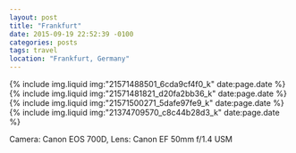 ```yaml
---
layout: post
title: "Frankfurt"
date: 2015-09-19 22:52:39 -0100
categories: posts
tags: travel
location: "Frankfurt, Germany"
---
```


{% include img.liquid img:"21571488501_6cda9cf4f0_k" date:page.date %}
{% include img.liquid img:"21571481821_d20fa2bb36_k" date:page.date %}
{% include img.liquid img:"21571500271_5dafe97fe9_k" date:page.date %}
{% include img.liquid img:"21374709570_c8c44b28d3_k" date:page.date %}

Camera: Canon EOS 700D, Lens: Canon EF 50mm f/1.4 USM
